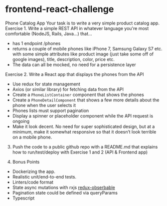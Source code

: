 # frontend-react-challenge

Phone Catalog App
Your task is to write a very simple product catalog app.
Exercise 1. Write a simple REST API in whatever language you're most
comfortable (NodeJS, Rails, Java…) that…
 * has 1 endpoint /phones
 * returns a couple of mobile phones like iPhone 7, Samsung Galaxy S7 etc. with
some simple attributes like product image (just take some off of google images), title,
description, color, price etc.
 * The data can all be mocked, no need for a persistence layer
 
Exercise 2. Write a React app that displays the phones from the API
 * Use redux for state management
 * Axios (or similar library) for fetching data from the API
 * Create a `PhoneListContainer` component that shows the phones
 * Create a `PhoneDetailComponent` that shows a few more details about the phone
when the user selects it
 * Phones lists must support pagination
 * Display a spinner or placeholder component while the API request is ongoing
 * Make it look decent. No need for super sophisticated design, but at a minimum,
make it somewhat responsive so that it doesn’t look terrible on a mobile phone.
3. Push the code to a public github repo with a README.md that explains how to run/test/deploy
with Exercise 1 and 2 (API & Frontend app)

4. Bonus Points
- Dockerizing the app.
- Realistic unit/end-to-end tests.
- Linters/code format
- State async mutations with rxjs [redux-obserbable](https://redux-observable.js.org/)
- Pagination state could be defined via queryParams
- Typescript